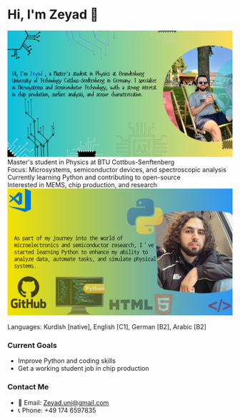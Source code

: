 # Hi, I'm Zeyad 👋   
![about me](images/zeyad.png)
 Master's student in Physics at BTU Cottbus-Senftenberg  
 Focus: Microsystems, semiconductor devices, and spectroscopic analysis  
 Currently learning Python and contributing to open-source  
 Interested in MEMS, chip production, and research  
![python](images/zeyad2.png)  

 Languages: Kurdish [native], English [C1], German [B2], Arabic [B2]
 
###  Current Goals
- Improve Python and coding skills
- Get a working student job in chip production

###  Contact Me
- 📧 Email: Zeyad.uni@gmail.com
- 📞 Phone: +49 174 6597835
  
